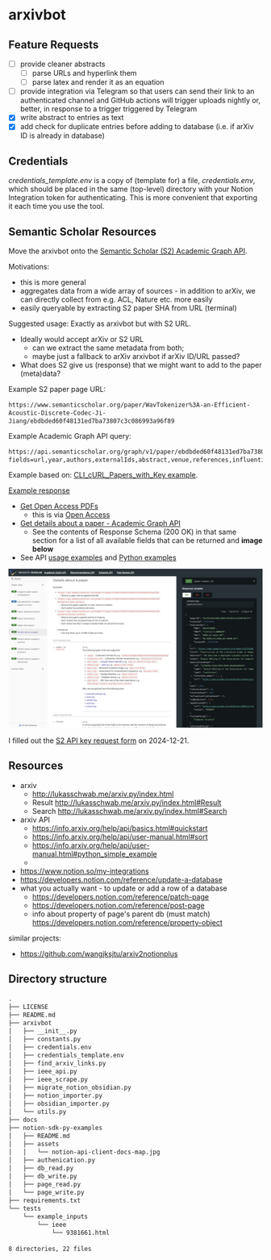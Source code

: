 # arxivbot

## Feature Requests

- [ ] provide cleaner abstracts
  - [ ] parse URLs and hyperlink them
  - [ ] parse latex and render it as an equation
- [ ] provide integration via Telegram so that users can send their link to an authenticated channel and GitHub actions will trigger uploads nightly or, better, in response to a trigger triggered by Telegram
- [x] write abstract to entries as text
- [x] add check for duplicate entries before adding to database (i.e. if arXiv ID is already in database)

## Credentials

_credentials_template.env_ is a copy of (template for) a file, _credentials.env_, which should be placed in the same (top-level) directory with your Notion Integration token for authenticating. This is more convenient that exporting it each time you use the tool.

## Semantic Scholar Resources

Move the arxivbot onto the [Semantic Scholar (S2) Academic Graph API](https://api.semanticscholar.org/api-docs/graph). 

Motivations:
- this is more general
- aggregates data from a wide array of sources - in addition to arXiv, we can directly collect from e.g. ACL, Nature etc. more easily
- easily queryable by extracting S2 paper SHA from URL (terminal)

Suggested usage: Exactly as arxivbot but with S2 URL. 

- Ideally would accept arXiv or S2 URL
    - can we extract the same metadata from both; 
    - maybe just a fallback to arXiv arxivbot if arXiv ID/URL passed?
- What does S2 give us (response) that we might want to add to the paper (meta)data?

Example S2 paper page URL:

```
https://www.semanticscholar.org/paper/WavTokenizer%3A-an-Efficient-Acoustic-Discrete-Codec-Ji-Jiang/ebdbded60f48131ed7ba73807c3c086993a96f89
```

Example Academic Graph API query:

```
https://api.semanticscholar.org/graph/v1/paper/ebdbded60f48131ed7ba73807c3c086993a96f89?fields=url,year,authors,externalIds,abstract,venue,references,influentialCitationCount,fieldsOfStudy
```

Example based on: [CLI_cURL_Papers_with_Key example](https://github.com/allenai/s2-folks/blob/3c786b3f0727cca5049afd5654494acd99b80efb/examples/Webinar%20Code%20Examples/CLI_cURL_Papers_with_Key). 

[Example response](/example_s2_academic_api_response.json)

- [Get Open Access PDFs](https://github.com/allenai/s2-folks/tree/3c786b3f0727cca5049afd5654494acd99b80efb/examples/python/get_open_access_pdf)
    - this is via [Open Access](https://www.openaccess.nl/en/what-is-open-access)
- [Get details about a paper - Academic Graph API](https://api.semanticscholar.org/api-docs/#tag/Paper-Data/operation/get_graph_get_paper)
    - See the contents of Response Schema (200 OK) in that same section for a list of all available fields that can be returned and **image below**
- See API [usage examples](https://github.com/allenai/s2-folks/tree/3c786b3f0727cca5049afd5654494acd99b80efb/examples) and [Python examples](https://github.com/allenai/s2-folks/tree/3c786b3f0727cca5049afd5654494acd99b80efb/examples/python)

![S2 Academic Graph - Details about a paper - Sample Response - 200 OK](/S2%20Academic%20Graph%20-%20Details%20about%20a%20paper%20-%20Sample%20Response%20-%20200%20OK.png)

I filled out the [S2 API key request form](https://www.semanticscholar.org/product/api#api-key-form) on 2024-12-21. 

## Resources

- arxiv
  - http://lukasschwab.me/arxiv.py/index.html
  - Result http://lukasschwab.me/arxiv.py/index.html#Result
  - Search http://lukasschwab.me/arxiv.py/index.html#Search
- arxiv API
  - https://info.arxiv.org/help/api/basics.html#quickstart
  - https://info.arxiv.org/help/api/user-manual.html#sort
  - https://info.arxiv.org/help/api/user-manual.html#python_simple_example
  -
- https://www.notion.so/my-integrations
- https://developers.notion.com/reference/update-a-database
- what you actually want - to update or add a row of a database
  - https://developers.notion.com/reference/patch-page
  - https://developers.notion.com/reference/post-page
  - info about property of page's parent db (must match) https://developers.notion.com/reference/property-object

similar projects:
- https://github.com/wangjksjtu/arxiv2notionplus


## Directory structure

```
.
├── LICENSE
├── README.md
├── arxivbot
│   ├── __init__.py
│   ├── constants.py
│   ├── credentials.env
│   ├── credentials_template.env
│   ├── find_arxiv_links.py
│   ├── ieee_api.py
│   ├── ieee_scrape.py
│   ├── migrate_notion_obsidian.py
│   ├── notion_importer.py
│   ├── obsidian_importer.py
│   └── utils.py
├── docs
├── notion-sdk-py-examples
│   ├── README.md
│   ├── assets
│   │   └── notion-api-client-docs-map.jpg
│   ├── authenication.py
│   ├── db_read.py
│   ├── db_write.py
│   ├── page_read.py
│   └── page_write.py
├── requirements.txt
└── tests
    └── example_inputs
        └── ieee
            └── 9381661.html

8 directories, 22 files
```
